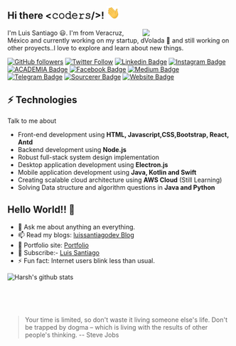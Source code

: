 <h2> Hi there <𝚌𝚘𝚍𝚎𝚛𝚜/>! <img src="https://raw.githubusercontent.com/ABSphreak/ABSphreak/master/gifs/Hi.gif" width="30px"></h2>

<img align='right' src='https://user-images.githubusercontent.com/5713670/87202985-820dcb80-c2b6-11ea-9f56-7ec461c497c3.gif' width='200"'>


I'm Luis Santiago 😃. I'm from Veracruz, México and currently working on my startup, dVolada 🛵 and still working on other proyects..I love to explore and learn about new things.

[![GitHub followers](https://img.shields.io/github/followers/luissantiagodev?style=social)](https://www.github.com/luissantiagodev)
[![Twitter Follow](https://img.shields.io/twitter/follow/luissantiagodev?style=social)](https://www.twitter.com/luissantiagodev)
[![Linkedin Badge](https://img.shields.io/badge/-luissantiagodev-blue?style=flat-square&logo=Linkedin&logoColor=white&link=https://www.linkedin.com/in/luissantiagodev/)](https://www.linkedin.com/in/luissantiagodev/)
[![Instagram Badge](https://img.shields.io/badge/-luissantiagodev-purple?style=flat-square&logo=Instagram&logoColor=white&link=https://www.instagram.com/lf.sant/)](https://www.instagram.com/lf.sant/)
[![ACADEMIA Badge](https://img.shields.io/badge/-luissantiagodev-yellow?style=flat-square&logo=Academia&logoColor=white&link=https://independent.academia.edu/SrihariKapu)](https://independent.academia.edu/luissantiagodev)
[![Facebook Badge](https://img.shields.io/badge/-luissantiagodev-blue?style=flat-square&logo=Facebook&logoColor=white&link=https://www.facebook.com/officialsriharikapu)](https://www.facebook.com/luissantiagodev)
[![Medium Badge](https://img.shields.io/badge/-luissantiagodev-black?style=flat-square&logo=Medium&logoColor=white&link=https://medium.com/@luissantiagodev)](https://medium.com/@sriharikapu)
[![Telegram Badge](https://img.shields.io/badge/-luissantiagodev-grey?style=flat-square&logo=Telegram&logoColor=white&link=https://telegram.org/@luissantiagodev)](https://telegram.org/@sriharikapu)
[![Sourcerer Badge](https://img.shields.io/badge/-luissantiagodev-orange?style=flat-square&logo=Scribd&logoColor=white&link=https://sourcerer.io/luissantiagodev)](https://sourcerer.io/luissantiagodev)
[![Website Badge](https://img.shields.io/badge/-luissantiagodev-darkgreen?style=flat-square&logo=Safari&logoColor=white&link=http://luissantiagodev.com)](http://www.luissantiagodev.com/)


## ⚡ Technologies
Talk to me about
- Front-end development using **HTML, Javascript,CSS,Bootstrap, React, Antd**
- Backend development using **Node.js**
- Robust full-stack system design implementation
- Desktop application development using **Electron.js**
- Mobile application development using **Java, Kotlin and Swift**
- Creating scalable cloud architecture using **AWS Cloud** (Still Learning)
- Solving Data structure and algorithm questions in **Java and Python**

## Hello World!! 🤔
- 💬 Ask me about anything an everything.
- 📫 Read my blogs: [luissantiagodev Blog](https://luissantiagodev.co)
- 🎯 Portfolio site: [Portfolio](https://luissantiagodev.github.io)
- 🔔 Subscribe:- [Luis Santiago](https://www.youtube.com/channel/UCND6y1OuBrszJdeqFHYlcgQ)
- ⚡ Fun fact: Internet users blink less than usual.

![Harsh's github stats](https://github-readme-stats.vercel.app/api?username=luissantiagodev&hide=["issues"]&show_icons=true)

<br/>
<br/>
<br/>

> Your time is limited, so don't waste it living someone else's life. Don't be trapped by dogma – which is living with the results of other people's thinking.
> -- Steve Jobs


<div align="right">
<br/>
<br/>  

</div>

<!--
[![Contribution Stats](https://github-contribution-stats.vercel.app/api/?username=luissantiagodev)](https://github.com/LordDashMe/github-contribution-stats/)
[![Github Stats By Anurag](https://github-readme-stats.vercel.app/api?username=luissantiagodev&show_icons=true&title_color=62BFAD&icon_color=79ff97&text_color=F7F8E8&bg_color=151515)](https://github.com/luissantiagodev/github-readme-stats)
[![Top Langs](https://github-readme-stats.vercel.app/api/top-langs/?username=luissantiagodev)](https://github.com/luissantiagodev/github-readme-stats)
[![Top Langs](https://github-readme-stats.vercel.app/api/top-langs/?username=luissantiagodev&hide=javascript,html)](https://github.com/luissantiagodev/github-readme-stats)
-->
